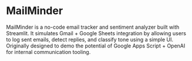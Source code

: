# MailMinder
MailMinder is a no-code email tracker and sentiment analyzer built with Streamlit. It simulates Gmail + Google Sheets integration by allowing users to log sent emails, detect replies, and classify tone using a simple UI. Originally designed to demo the potential of Google Apps Script + OpenAI for internal communication tooling.

